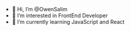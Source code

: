 - 👋 Hi, I’m @OwenSalim
- 👀 I’m interested in FrontEnd Developer
- 🌱 I’m currently learning JavaScript and React

<!---
OwenSalim/OwenSalim is a ✨ special ✨ repository because its `README.md` (this file) appears on your GitHub profile.
You can click the Preview link to take a look at your changes.
--->
